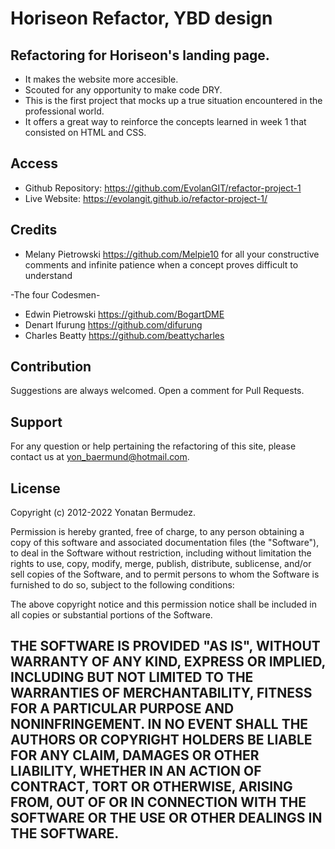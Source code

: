 # Horiseon Refactor, YBD design

## Refactoring for Horiseon's landing page.

- It makes the website more accesible.
- Scouted for any opportunity to make code DRY.
- This is the first project that mocks up a true situation encountered in the professional world.
- It offers a great way to reinforce the concepts learned in week 1 that consisted on HTML and CSS.

## Access

- Github Repository: https://github.com/EvolanGIT/refactor-project-1
- Live Website: https://evolangit.github.io/refactor-project-1/

## Credits
- Melany Pietrowski https://github.com/Melpie10 for all your constructive comments and infinite patience when a concept proves difficult to understand

-The four Codesmen- 
- Edwin Pietrowski https://github.com/BogartDME
- Denart Ifurung https://github.com/difurung
- Charles Beatty https://github.com/beattycharles

## Contribution

Suggestions are always welcomed. Open a comment for Pull Requests.

## Support

For any question or help pertaining the refactoring of this site, please contact us at yon_baermund@hotmail.com.

## License

Copyright (c) 2012-2022 Yonatan Bermudez.

Permission is hereby granted, free of charge, to any person obtaining
a copy of this software and associated documentation files (the
"Software"), to deal in the Software without restriction, including
without limitation the rights to use, copy, modify, merge, publish,
distribute, sublicense, and/or sell copies of the Software, and to
permit persons to whom the Software is furnished to do so, subject to
the following conditions:

The above copyright notice and this permission notice shall be
included in all copies or substantial portions of the Software.

THE SOFTWARE IS PROVIDED "AS IS", WITHOUT WARRANTY OF ANY KIND,
EXPRESS OR IMPLIED, INCLUDING BUT NOT LIMITED TO THE WARRANTIES OF
MERCHANTABILITY, FITNESS FOR A PARTICULAR PURPOSE AND
NONINFRINGEMENT. IN NO EVENT SHALL THE AUTHORS OR COPYRIGHT HOLDERS BE
LIABLE FOR ANY CLAIM, DAMAGES OR OTHER LIABILITY, WHETHER IN AN ACTION
OF CONTRACT, TORT OR OTHERWISE, ARISING FROM, OUT OF OR IN CONNECTION
WITH THE SOFTWARE OR THE USE OR OTHER DEALINGS IN THE SOFTWARE.
---
